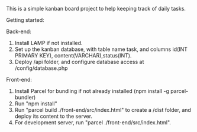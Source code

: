 This is a simple kanban board project to help keeping track of daily tasks. 

Getting started:

Back-end:

1. Install LAMP if not installed.
2. Set up the kanban database, with table name task, and columns id(INT PRIMARY KEY), content(VARCHAR),status(INT).
3. Deploy /api folder, and configure database access at /config/database.php

Front-end:

1. Install Parcel for bundling if not already installed (npm install -g parcel-bundler)
2. Run "npm install"
3. Run "parcel build ./front-end/src/index.html" to create a /dist folder, and deploy its content to the server. 
4. For development server, run "parcel ./front-end/src/index.html".

